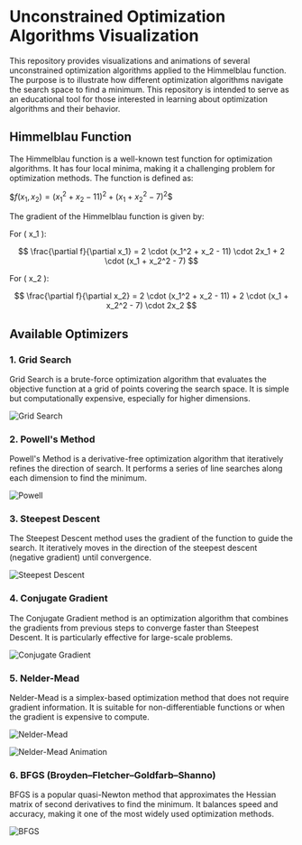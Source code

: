 # Unconstrained Optimization Algorithms Visualization

This repository provides visualizations and animations of several unconstrained optimization algorithms applied to the Himmelblau function. The purpose is to illustrate how different optimization algorithms navigate the search space to find a minimum. This repository is intended to serve as an educational tool for those interested in learning about optimization algorithms and their behavior.

## Himmelblau Function

The Himmelblau function is a well-known test function for optimization algorithms. It has four local minima, making it a challenging problem for optimization methods. The function is defined as:

$$f(x_1, x_2) = (x_1^2 + x_2 - 11)^2 + (x_1 + x_2^2 - 7)^2\$$

The gradient of the Himmelblau function is given by:

For \( x_1 \):

$$
\frac{\partial f}{\partial x_1} = 2 \cdot (x_1^2 + x_2 - 11) \cdot 2x_1 + 2 \cdot (x_1 + x_2^2 - 7)
$$

For \( x_2 \):

$$
\frac{\partial f}{\partial x_2} = 2 \cdot (x_1^2 + x_2 - 11) + 2 \cdot (x_1 + x_2^2 - 7) \cdot 2x_2
$$

## Available Optimizers

### 1. **Grid Search**

Grid Search is a brute-force optimization algorithm that evaluates the objective function at a grid of points covering the search space. It is simple but computationally expensive, especially for higher dimensions.

![Grid Search](./images/grid_search.png)

### 2. **Powell's Method**

Powell's Method is a derivative-free optimization algorithm that iteratively refines the direction of search. It performs a series of line searches along each dimension to find the minimum.

![Powell](./images/powell.png)

### 3. **Steepest Descent**

The Steepest Descent method uses the gradient of the function to guide the search. It iteratively moves in the direction of the steepest descent (negative gradient) until convergence.

![Steepest Descent](./images/steepest_descent.png)

### 4. **Conjugate Gradient**

The Conjugate Gradient method is an optimization algorithm that combines the gradients from previous steps to converge faster than Steepest Descent. It is particularly effective for large-scale problems.

![Conjugate Gradient](./images/conjugate_gradient.png)

### 5. **Nelder-Mead**

Nelder-Mead is a simplex-based optimization method that does not require gradient information. It is suitable for non-differentiable functions or when the gradient is expensive to compute.

![Nelder-Mead](./images/nelder_mead.png)

![Nelder-Mead Animation](./images/nelder_mead.gif)

### 6. **BFGS (Broyden–Fletcher–Goldfarb–Shanno)**

BFGS is a popular quasi-Newton method that approximates the Hessian matrix of second derivatives to find the minimum. It balances speed and accuracy, making it one of the most widely used optimization methods.

![BFGS](./images/bfgs.png)
